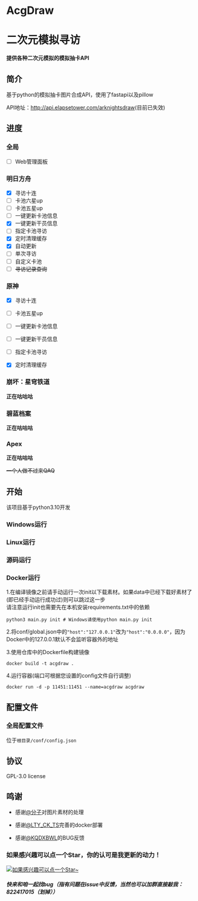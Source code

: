# AcgDraw

# 二次元模拟寻访

**提供各种二次元模拟的模拟抽卡API**

## 简介

基于python的模拟抽卡图片合成API，使用了fastapi以及pillow

API地址：<http://api.elapsetower.com/arknightsdraw>(目前已失效)

## 进度

### 全局
- [ ] Web管理面板

### 明日方舟
- [x] 寻访十连
- [ ] 卡池六星up
- [ ] 卡池五星up
- [ ] 一键更新卡池信息
- [x] 一键更新干员信息
- [ ] 指定卡池寻访
- [x] 定时清理缓存
- [x] 自动更新
- [ ] 单次寻访
- [ ] 自定义卡池
- [ ] ~~寻访记录查询~~

### 原神
- [x] 寻访十连
- [ ] 卡池五星up
- [ ] 一键更新卡池信息
- [ ] 一键更新干员信息
- [ ] 指定卡池寻访
- [x] 定时清理缓存


### 崩坏：星穹铁道
**正在咕咕咕**

### 碧蓝档案
**正在咕咕咕**

### Apex
**正在咕咕咕**

~~一个人做不过来QAQ~~

## 开始
该项目基于python3.10开发

### Windows运行

### Linux运行

### 源码运行

### Docker运行
1.在编译镜像之前请手动运行一次init以下载素材。如果data中已经下载好素材了(即已经手动运行成功过)则可以跳过这一步 \
请注意运行init也需要先在本机安装requirements.txt中的依赖
```shell
python3 main.py init # Windows请使用python main.py init
```
2.将conf/global.json中的`"host":"127.0.0.1"`改为`"host":"0.0.0.0"`，因为Docker中的127.0.0.1默认不会监听容器外的地址

3.使用仓库中的Dockerfile构建镜像
```shell
docker build -t acgdraw .
```
4.运行容器(端口可根据您设置的config文件自行调整)
```shell
docker run -d -p 11451:11451 --name=acgdraw acgdraw
```

## 配置文件
### 全局配置文件
位于`根目录/conf/config.json`

## 协议
GPL-3.0 license



## 鸣谢

- 感谢[@分子](https://github.com/yigefz)对图片素材的处理

- 感谢[@LTY_CK_TS](https://github.com/sahuidhsu)完善的docker部署

- 感谢[@KQDXBWL](https://github.com/kqdxbwl)的BUG反馈


### 如果感兴趣可以点一个Star，你的认可是我更新的动力！

[![如果感兴趣可以点一个Star~](https://api.star-history.com/svg?repos=baimianxiao/AcgDraw&type=Date)](https://star-history.com/#baimianxiao/AcgDraw&Date)
##### 快来和咱一起找bug（指有问题在issue中反馈，当然也可以加群直接敲我：822417015（划掉））
